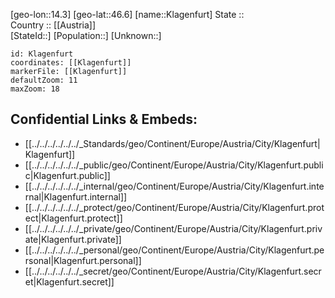 ﻿---
location: [46.6,14.3] 
mapzoom: [7,12] 
mapmarker: city 
type: City
tags:
- geo/City


SpocWebEntityId: 31479
isDeleted: false
confidential: public

---
[geo-lon::14.3] 
[geo-lat::46.6] 
[name::Klagenfurt] 
State ::  
Country :: [[Austria]]  
[StateId::] 
[Population::] 
[Unknown::] 


```leaflet
id: Klagenfurt
coordinates: [[Klagenfurt]] 
markerFile: [[Klagenfurt]] 
defaultZoom: 11 
maxZoom: 18
```


## Confidential Links & Embeds: 
- [[../../../../../../_Standards/geo/Continent/Europe/Austria/City/Klagenfurt|Klagenfurt]] 
- [[../../../../../../_public/geo/Continent/Europe/Austria/City/Klagenfurt.public|Klagenfurt.public]] 
- [[../../../../../../_internal/geo/Continent/Europe/Austria/City/Klagenfurt.internal|Klagenfurt.internal]] 
- [[../../../../../../_protect/geo/Continent/Europe/Austria/City/Klagenfurt.protect|Klagenfurt.protect]] 
- [[../../../../../../_private/geo/Continent/Europe/Austria/City/Klagenfurt.private|Klagenfurt.private]] 
- [[../../../../../../_personal/geo/Continent/Europe/Austria/City/Klagenfurt.personal|Klagenfurt.personal]] 
- [[../../../../../../_secret/geo/Continent/Europe/Austria/City/Klagenfurt.secret|Klagenfurt.secret]] 
